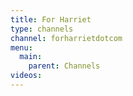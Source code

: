 ```yaml
---
title: For Harriet
type: channels
channel: forharrietdotcom
menu:
  main:
    parent: Channels
videos:
---
```

